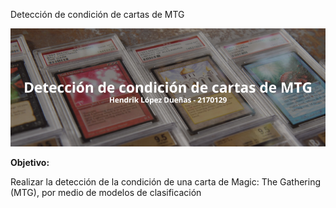 <p>Detección de condición de cartas de MTG</p>
<p align="center">
  <img src="https://github.com/hendrik21/deteccionCondicionCartasMTG/blob/main/Detecci%C3%B3n%20de%20condici%C3%B3n%20de%20cartas%20de%20MTG.png">
</p>
<span><b>Objetivo: </b></span><span><p>Realizar la detección de la condición de una carta de Magic: The Gathering (MTG), por medio de modelos de clasificación</p></span>
